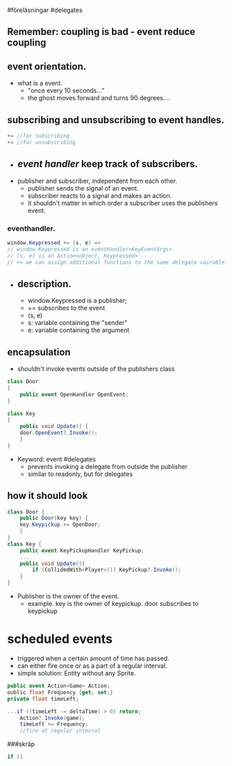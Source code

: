 #föreläsningar
#delegates
## Remember: coupling is bad - event reduce coupling

## event orientation.

- what is a event.
  - "once every 10 seconds..."
  - the ghost moves forward and turns 90 degrees....

## subscribing and unsubscribing to event handles.
```C# 
+= //for subscribing
+= //for unsubscribing
```

- ## *event handler* keep track of subscribers.
- publisher and subscriber, independent from each other.
  - publisher sends the signal of an event.
  - subscriber reacts to a signal and makes an action.
  - it shouldn't matter in which order a subscriber uses the publishers event.

### eventhandler.
```c#
window.Keypressed += (s, e) =>
// window.Keypressed is an eventHandler<KeyEventArgs>
// (s, e) is an Action<object, Keypressed>
// += we can assign additional functions to the same delegate vairable (adds them together as a list).
```

- ## description.
	- window.Keypressed is a publisher;
	- += subscribes to the event
	- (s, e)
	- s: variable containing the "sender"
	- e: variable containing the argument
## encapsulation
- shouldn't invoke events outside of the publishers class
```C#
class Door
{
	public event OpenHandler OpenEvent;
}

class Key
{
	public void Update() {
	door.OpenEvent?.Invoke();
	}
}
```
- Keyword: event
#delegates
  - prevents invoking a delegate from outside the publisher
  - similar to readonly, but for delegates
## how it should look
```C#
class Door {
	public Door(key key) {
	key.Keypickup += OpenDoor;
	}
}
class Key {
	public event KeyPickupHandler KeyPickup;
	...
	public void Update(){
		if (CollidedWith<Player>()) KeyPickup?.Invoke();
	}
}
```
- Publisher is the owner of the event.
  - example. key is the owner of keypickup. door subscribes to keypickup
# scheduled events
- triggered when a certain amount of time has passed.
- can either fire once or as a part of a regular interval.
- simple solution: Entity without any Sprite.
```C#
public event Action<Game> Action;
oublic float Frequency {get; set;}
private float timeLeft;

...if ((timeLeft -= deltaTime) > 0) return;
	Action?.Invoke(game);
	timeLeft += Frequency;
	//fire at regular intevral
```


###skräp
```c#
if ()
```